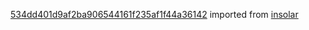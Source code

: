 [534dd401d9af2ba906544161f235af1f44a36142](https://github.com/insolar/insolar/commit/534dd401d9af2ba906544161f235af1f44a36142) imported from [insolar](https://github.com/insolar/insolar)
